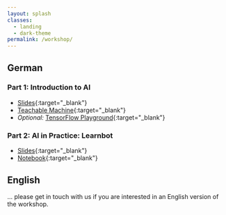 ```yaml
---
layout: splash
classes:
  - landing
  - dark-theme
permalink: /workshop/
---
```



## German

### Part 1: Introduction to AI

- [Slides](/AI-workshop/_pages/workshop_p1.html){:target="_blank"}
- [Teachable Machine](https://teachablemachine.withgoogle.com/){:target="_blank"}
- *Optional:* [TensorFlow Playground](https://playground.tensorflow.org/){:target="_blank"}

### Part 2: AI in Practice: Learnbot

- [Slides](/AI-workshop/_pages/workshop_p2.html){:target="_blank"}
- [Notebook](http://colab.research.google.com/github/sagerpascal/AI-workshop/blob/main/notebooks/p2_learnbot.ipynb){:target="_blank"}

## English

... please get in touch with us if you are interested in an English version of the workshop.